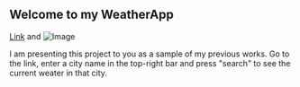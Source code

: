 ## Welcome to my WeatherApp
[Link](url) and ![Image](src)

I am presenting this project to you as a sample of my previous works. Go to the link, enter a city name in the top-right bar and press "search" to see the current weater in that city.

